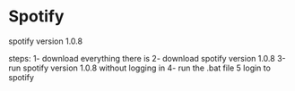 # Spotify
spotify version 1.0.8

steps:
1- download everything there is
2- download spotify version 1.0.8
3-run spotify version 1.0.8 without logging in
4- run the .bat file
5 login to spotify
